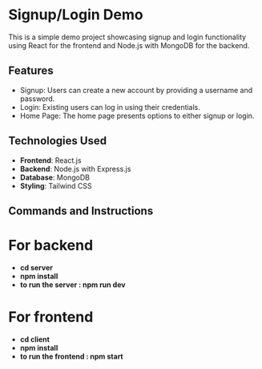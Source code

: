 # Signup/Login Demo

This is a simple demo project showcasing signup and login functionality using React for the frontend and Node.js with MongoDB for the backend.

## Features

- Signup: Users can create a new account by providing a username and password.
- Login: Existing users can log in using their credentials.
- Home Page: The home page presents options to either signup or login.

## Technologies Used

- **Frontend**: React.js
- **Backend**: Node.js with Express.js
- **Database**: MongoDB
- **Styling**: Tailwind CSS

## Commands and Instructions
# For backend
- **cd server**
- **npm install**
- **to run the server : npm run dev**

# For frontend
- **cd client**
- **npm install**
- **to run the frontend : npm start**



